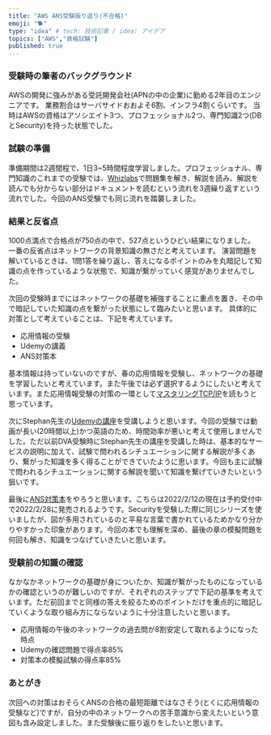 ```yaml
---
title: "AWS ANS受験振り返り(不合格)"
emoji: "🐕"
type: "idea" # tech: 技術記事 / idea: アイデア
topics: ["AWS","資格試験"]
published: true
---
```


### 受験時の筆者のバックグラウンド
AWSの開発に強みがある受託開発会社(APNの中の企業)に勤める2年目のエンジニアです。
業務割合はサーバサイドおおよそ6割、インフラ4割くらいです。
当時はAWSの資格はアソシエイト3つ、プロフェッショナル2つ、専門知識2つ(DBとSecurity)を持った状態でした。

### 試験の準備
準備期間は2週間程で、1日3~5時間程度学習しました。プロフェッショナル、専門知識のこれまでの受験では、[Whizlabs](https://www.whizlabs.com/)で問題集を解き、解説を読み、解説を読んでも分からない部分はドキュメントを読むという流れを3週繰り返すという流れでした。今回のANS受験でも同じ流れを踏襲しました。

### 結果と反省点
1000点満点で合格点が750点の中で、527点というひどい結果になりました。
一番の反省点はネットワークの背景知識の無さだと考えています。
演習問題を解いているときは、1問1答を繰り返し、答えになるポイントのみを丸暗記して知識の点を作っているような状態で、知識が繋がっていく感覚がありませんでした。

次回の受験時までにはネットワークの基礎を補強することに重点を置き、その中で暗記していた知識の点を繋がった状態にして臨みたいと思います。
具体的に対策として考えていることは、下記を考えています。

- 応用情報の受験
- Udemyの講義
- ANS対策本

基本情報は持っていないのですが、春の応用情報を受験し、ネットワークの基礎を学習したいと考えています。また午後では必ず選択するようにしたいと考えています。また応用情報受験の対策の一環として[マスタリングTCP/IP](https://www.amazon.co.jp/%E3%83%9E%E3%82%B9%E3%82%BF%E3%83%AA%E3%83%B3%E3%82%B0TCP-IP%E2%80%95%E5%85%A5%E9%96%80%E7%B7%A8%E2%80%95-%E7%AC%AC6%E7%89%88-%E4%BA%95%E4%B8%8A-%E7%9B%B4%E4%B9%9F/dp/4274224473)を読もうと思っています。

次にStephan先生の[Udemyの講座](https://www.udemy.com/course/aws-certified-advanced-networking-specialty-ans/)を受講しようと思います。今回の受験では動画が長い(20時間以上)かつ英語のため、時間効率が悪いと考えて使用しませんでした。ただ以前DVA受験時にStephan先生の講座を受講した時は、基本的なサービスの説明に加えて、試験で問われるシチュエーションに関する解説が多くあり、繋がった知識を多く得ることができていたように思います。今回も主に試験で問われるシチュエーションに関する解説を聞いて知識を繋げていきたいという狙いです。

最後に[ANS対策本](https://www.amazon.co.jp/%E8%A6%81%E7%82%B9%E6%95%B4%E7%90%86%E3%81%8B%E3%82%89%E6%94%BB%E7%95%A5%E3%81%99%E3%82%8B%E3%80%8EAWS%E8%AA%8D%E5%AE%9A-%E9%AB%98%E5%BA%A6%E3%81%AA%E3%83%8D%E3%83%83%E3%83%88%E3%83%AF%E3%83%BC%E3%82%AD%E3%83%B3%E3%82%B0-%E5%B0%82%E9%96%80%E7%9F%A5%E8%AD%98%E3%80%8F-Compass-Books%E3%82%B7%E3%83%AA%E3%83%BC%E3%82%BA-NRI%E3%83%8D%E3%83%83%E3%83%88%E3%82%B3%E3%83%A0%E6%A0%AA%E5%BC%8F%E4%BC%9A%E7%A4%BE/dp/483997571X/ref=sr_1_1?__mk_ja_JP=%E3%82%AB%E3%82%BF%E3%82%AB%E3%83%8A&crid=11SJ1J5GG68WH&keywords=%E3%83%8D%E3%83%83%E3%83%88%E3%83%AF%E3%83%BC%E3%82%AF+AWS&qid=1644661724&s=books&sprefix=%E3%83%8D%E3%83%83%E3%83%88%E3%83%AF%E3%83%BC%E3%82%AF+aws%2Cstripbooks%2C209&sr=1-1)をやろうと思います。こちらは2022/2/12の現在は予約受付中で2022/2/28に発売されるようです。Securityを受験した際に同じシリーズを使いましたが、図が多用されているのと平易な言葉で書かれているためかなり分かりやすかった印象があります。今回の本でも理解を深め、最後の章の模擬問題を何回も解き、知識をつなげていきたいと思います。

### 受験前の知識の確認

なかなかネットワークの基礎が身についたか、知識が繋がったものになっているかの確認というのが難しいのですが、それぞれのステップで下記の基準を考えています。ただ前回までと同様の答えを絞るためのポイントだけを重点的に暗記していくような取り組み方にならないように十分注意したいと思います。

- 応用情報の午後のネットワークの過去問が8割安定して取れるようになった時点
- Udemyの確認問題で得点率85%
- 対策本の模擬試験の得点率85%

### あとがき

次回への対策はおそらくANSの合格の最短距離ではなさそう(とくに応用情報の受験など)ですが、自分の中のネットワークへの苦手意識から変えたいという意図も含み設定しました。また受験後に振り返りをしたいと思います。